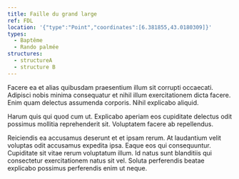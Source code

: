```yaml
---
title: Faille du grand large
ref: FDL
location: '{"type":"Point","coordinates":[6.381855,43.0180309]}'
types:
  - Baptême
  - Rando palmée
structures:
  - structureA
  - structure B
---
```

Facere ea et alias quibusdam praesentium illum sit corrupti occaecati. Adipisci nobis minima consequatur et nihil illum exercitationem dicta facere. Enim quam delectus assumenda corporis. Nihil explicabo aliquid.

Harum quis qui quod cum ut. Explicabo aperiam eos cupiditate delectus odit possimus mollitia reprehenderit sit. Voluptatem facere ab repellendus.

Reiciendis ea accusamus deserunt et et ipsam rerum. At laudantium velit voluptas odit accusamus expedita ipsa. Eaque eos qui consequuntur. Cupiditate sit vitae rerum voluptatum illum. Id natus sunt blanditiis qui consectetur exercitationem natus sit vel. Soluta perferendis beatae explicabo possimus perferendis enim ut neque.